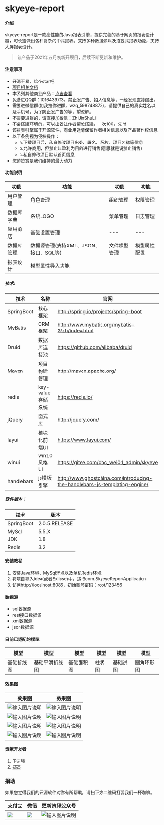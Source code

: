 # skyeye-report

#### 介绍
skyeye-report是一款高性能的Java报表引擎，提供完善的基于网页的报表设计器，可快速做出各种复杂的中式报表。支持多种数据源以及拖拽式报表功能，支持大屏报表设计。

> 该产品于2021年五月初新开项目，后续不断更新和维护。

#### 注意事项

- 开源不易，给个star吧
- [项目相关文档](https://gitee.com/doc_wei01/skyeye-report/blob/master/%E7%9B%B8%E5%85%B3%E6%96%87%E6%A1%A3.md)
- 本系列其他商业产品：[点击查看](https://docs.qq.com/doc/DQlRxcVRMWWVjbU1i?_from=1&disableReturnList=1)
- 免费进QQ群：1016439713。禁止发广告、招人信息等，一经发现直接踢出。
- 需要进微信群(加我拉你进群，wzq_598748873)，请提供自己的真实姓名以及手机号，为了防止发广告的等，望谅解。
- 不需要进群的，请直接加微信：ZhiJinShuLi
- 不会搭建环境的，可以出钱让作者帮忙搭建，一次100，先付
- 该报表引擎属于开源软件，商业用途请保留作者相关信息以及产品著作权信息
- 以下条例视为侵权操作：
    - a.下载项目后，私自修改项目出处、署名、版权、项目名称等信息
    - b.允许商用，但禁止以盈利为目的进行销售(意思就是说禁止销售)
    - c.私自修改项目默认首页信息
- 您的赞赏是我们维持的最大动力

#### 功能说明

|功能|功能|功能|功能|
| ------------- | ------------- | ------------- | ------------- |
|用户管理|角色管理|组织管理|权限管理|
|数据库字典|系统LOGO|菜单管理|日志管理|
|应用商店|基础设置管理|---|---|
|数据库管理|数据源管理(支持XML、JSON、接口、SQL等)|文件模型管理|模型属性配置|
|报表设计|模型属性导入功能|||

##### 技术:

技术|名称|官网
---|---|---
SpringBoot|核心框架|http://spring.io/projects/spring-boot
MyBatis|ORM框架|http://www.mybatis.org/mybatis-3/zh/index.html
Druid|数据库连接池|https://github.com/alibaba/druid
Maven|项目构建管理|http://maven.apache.org/
redis|key-value存储系统|https://redis.io/
jQuery|函式库|http://jquery.com/
layui|模块化前端UI|https://www.layui.com/
winui|win10风格UI|https://gitee.com/doc_wei01_admin/skyeye
handlebars|js模板引擎|http://www.ghostchina.com/introducing-the-handlebars-js-templating-engine/

##### 软件版本：

技术|版本
---|---
SpringBoot|2.0.5.RELEASE
MySql|5.5.X
JDK|1.8
Redis|3.2

#### 安装教程

1.  安装Java环境、MySql环境以及单机Redis环境
2.  将项目导入idea(或者Exlipse)中，运行com.SkyeyeReportApplication
3.  访问http://localhost:8086，初始账号密码：root/123456

#### 数据源

- sql数据源
- rest接口数据源
- xml数据源
- json数据源

#### 目前已适配的模型

|模型|模型|模型|模型|模型|模型|
| ------------- | ------------- | ------------- | ------------- | ------------- | ------------- |
|基础折线图|基础平滑折线图|基础面积图|柱状图|基础饼图|圆角环形图|

#### 效果图

|效果图|效果图|
| ------------- | ------------- |
|![输入图片说明](https://images.gitee.com/uploads/images/2021/0509/215923_b1694e7a_1541735.png "屏幕截图.png")|![输入图片说明](https://images.gitee.com/uploads/images/2021/0509/215939_0cd740c8_1541735.png "屏幕截图.png")|
|![输入图片说明](https://images.gitee.com/uploads/images/2021/0509/220142_0ace6ff3_1541735.png "屏幕截图.png")|![输入图片说明](https://images.gitee.com/uploads/images/2021/0530/112630_49d03cef_1541735.png "屏幕截图.png")|
|![输入图片说明](https://images.gitee.com/uploads/images/2021/0705/222347_bfa3d3f6_1541735.png "屏幕截图.png")|![输入图片说明](https://images.gitee.com/uploads/images/2021/0705/222410_b097d159_1541735.png "屏幕截图.png")|
|![输入图片说明](https://images.gitee.com/uploads/images/2021/0705/222502_4283cfef_1541735.png "屏幕截图.png")|![输入图片说明](https://images.gitee.com/uploads/images/2021/0705/222440_d985e7f3_1541735.png "屏幕截图.png")|

#### 贡献开发者

1.  [卫志强](https://gitee.com/doc_wei01_admin)
2.  [郑杰](https://gitee.com/Jadan-Z)


### 捐助
如果您觉得我们的开源软件对你有所帮助，请扫下方二维码打赏我们一杯咖啡。

| 支付宝 | 微信 | 更新资讯公众号 |
| ------ | ---- | ---- |
| ![      ](https://images.gitee.com/uploads/images/2019/1016/094014_96f92c56_1541735.png "微信截图_20191016093832.png") | ![     ](https://images.gitee.com/uploads/images/2019/1016/094025_65ba24f0_1541735.png "微信截图_20191016093850.png")|![输入图片说明](https://images.gitee.com/uploads/images/2021/0320/091531_8c3ba4d8_1541735.jpeg "qrcode_for_gh_e7f97ff1beda_430.jpg")|
